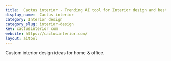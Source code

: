```yaml
---
title:  Cactus interior - Trending AI tool for Interior design and best alternatives
display_name:  Cactus interior
category: Interior design
category_slug: interior-design
key: cactusinterior_com
website: https://cactusinterior.com/
layout: aitool
---
```


Custom interior design ideas for home & office.
